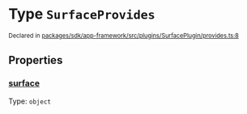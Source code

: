 # Type `SurfaceProvides`
<sub>Declared in [packages/sdk/app-framework/src/plugins/SurfacePlugin/provides.ts:8](https://github.com/dxos/dxos/blob/f2f84db18/packages/sdk/app-framework/src/plugins/SurfacePlugin/provides.ts#L8)</sub>




## Properties
### [surface](https://github.com/dxos/dxos/blob/f2f84db18/packages/sdk/app-framework/src/plugins/SurfacePlugin/provides.ts#L9)
Type: <code>object</code>





